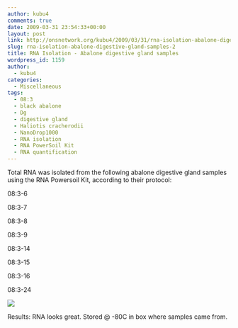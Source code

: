 ```yaml
---
author: kubu4
comments: true
date: 2009-03-31 23:54:33+00:00
layout: post
link: http://onsnetwork.org/kubu4/2009/03/31/rna-isolation-abalone-digestive-gland-samples-2/
slug: rna-isolation-abalone-digestive-gland-samples-2
title: RNA Isolation - Abalone digestive gland samples
wordpress_id: 1159
author:
  - kubu4
categories:
  - Miscellaneous
tags:
  - 08:3
  - black abalone
  - Dg
  - digestive gland
  - Haliotis cracherodii
  - NanoDrop1000
  - RNA isolation
  - RNA PowerSoil Kit
  - RNA quantification
---
```


Total RNA was isolated from the following abalone digestive gland samples using the RNA Powersoil Kit, according to their protocol:

08:3-6

08:3-7

08:3-8

08:3-9

08:3-14

08:3-15

08:3-16

08:3-24

![](http://eagle.fish.washington.edu/Arabidopsis/RNA%20Spec%20Readings/20090331%20RNA%20SJW.jpg)

Results: RNA looks great. Stored @ -80C in box where samples came from.
